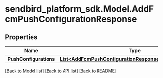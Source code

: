 
# sendbird_platform_sdk.Model.AddFcmPushConfigurationResponse

## Properties

Name | Type | Description | Notes
------------ | ------------- | ------------- | -------------
**PushConfigurations** | [**List&lt;AddFcmPushConfigurationResponsePushConfigurations&gt;**](AddFcmPushConfigurationResponsePushConfigurations.md) |  | [optional] 

[[Back to Model list]](../README.md#documentation-for-models)
[[Back to API list]](../README.md#documentation-for-api-endpoints)
[[Back to README]](../README.md)

